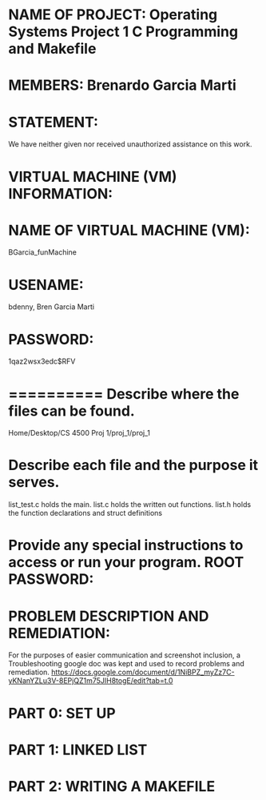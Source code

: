 NAME OF PROJECT: Operating Systems Project 1
C Programming and Makefile
================

MEMBERS: Brenardo Garcia Marti
========

STATEMENT:
==========
We have neither given nor received unauthorized assistance on this work.

VIRTUAL MACHINE (VM) INFORMATION:
=================================

NAME OF VIRTUAL MACHINE (VM):
==========
BGarcia_funMachine

USENAME:  
==========
bdenny, Bren Garcia Marti

PASSWORD: 
========== 
1qaz2wsx3edc$RFV

==========
Describe where the files can be found.
==========
Home/Desktop/CS 4500 Proj 1/proj_1/proj_1

Describe each file and the purpose it serves.
==========
list_test.c holds the main. list.c holds the written out functions. list.h holds the function declarations and struct definitions

Provide any special instructions to access or run your program.
ROOT PASSWORD:
==============

PROBLEM DESCRIPTION AND REMEDIATION:
====================================
For the purposes of easier communication and screenshot inclusion, a Troubleshooting google doc was kept and used to record problems and remediation.
https://docs.google.com/document/d/1NiBPZ_myZz7C-yKNanYZLu3V-8EPjQZ1m75JIH8togE/edit?tab=t.0

  PART 0: SET UP
  ==============
  
  PART 1: LINKED LIST
  ===================
  
  PART 2: WRITING A MAKEFILE
  ===========================
  
